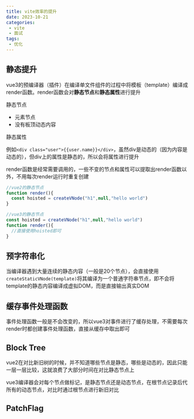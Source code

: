 ```yaml
---
title: vite效率的提升
date: 2023-10-21
categories:
 - vite
 - 面试
tags:
 - 优化
---
```


## 静态提升

vue3的预编译器（插件）在编译单文件组件的过程中将模板（template）编译成render函数。render函数会对**静态节点**和**静态属性**进行提升

静态节点

- 元素节点
- 没有板顶动态内容

静态属性

例如`<div class="user">{{user.name}}</div>`，虽然div是动态的（因为内容是动态的），但div上的属性是静态的，所以会将属性进行提升

render函数是经常需要调用的，一些不变的节点和属性可以提取出render函数以外，不用每次render运行时重复创建

```js
//vue2的静态节点
function render(){
  const hoisted = createVNode("h1",null,"hello world")
}

//vue3的静态节点
const hoisted = createVNode("h1",null,"hello world")
function render(){
  //直接使用hoisted即可
}
```



## 预字符串化

当编译器遇到大量连续的静态内容（一般是20个节点），会直接使用`createStaticVNode(template)`将其编译为一个普通字符串节点，即不会将template的静态内容编译成虚拟DOM，而是直接输出真实DOM

## 缓存事件处理函数

事件处理函数一般是不会改变的，所以vue3对事件进行了缓存处理，不需要每次render时都创建事件处理函数，直接从缓存中取出即可

## Block Tree

vue2在对比新旧树的时候，并不知道哪些节点是静态，哪些是动态的，因此只能一层一层比较，这就浪费了大部分时间在对比静态节点上

vue3编译器会对每个节点做标记，是静态节点还是动态节点，在根节点记录后代所有的动态节点，对比时通过根节点进行新旧对比

## PatchFlag